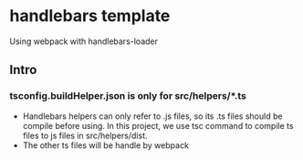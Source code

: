 # handlebars template

Using webpack with handlebars-loader

## Intro
### tsconfig.buildHelper.json is only for src/helpers/*.ts
- Handlebars helpers can only refer to .js files, so its .ts files should be compile before using. In this project, we use tsc command to compile ts files to js files in src/helpers/dist.
- The other ts files will be handle by webpack